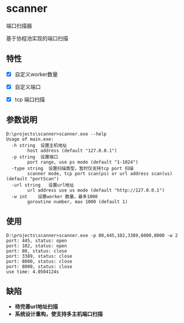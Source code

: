 # scanner
端口扫描器

基于协程池实现的端口扫描

## 特性
- [x] 自定义worker数量
- [x] 自定义端口
- [x] tcp 端口扫描


## 参数说明
```
D:\projects\scanner>scanner.exe --help
Usage of main.exe:
  -h string  设置主机地址
        host address (default "127.0.0.1")
  -p string  设置端口
        port range, use ps mode (default "1-1024")
  -type string  设置扫描类型，暂时仅支持tcp port 扫描
        scanner mode, tcp port scan(ps) or url address scan(us) (default "portScan")
  -url string   设置url地址
        url address use us mode (default "http://127.0.0.1")
  -w int    设置worker 数量，最多1000
        goroutine number, max 1000 (default 1)
```

## 使用
```
D:\projects\scanner>scanner.exe -p 80,445,102,3389,8000,8000 -w 2  
port: 445, status: open
port: 102, status: open
port: 80, status: close
port: 3389, status: close
port: 8000, status: close
port: 8000, status: close
use time: 4.0504124s
```

## 缺陷

- **待完善url地址扫描**
- **系统设计重构，使支持多主机端口扫描**
